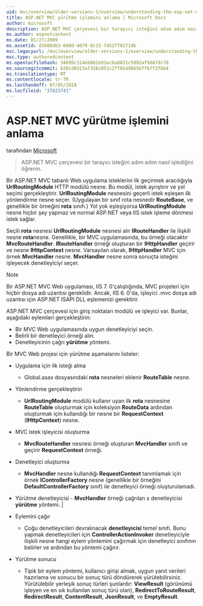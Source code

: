 ```yaml
---
uid: mvc/overview/older-versions-1/overview/understanding-the-asp-net-mvc-execution-process
title: ASP.NET MVC yürütme işlemini anlama | Microsoft Docs
author: microsoft
description: ASP.NET MVC çerçevesi bir tarayıcı isteğini adım adım nasıl işlediğini öğrenin.
ms.author: aspnetcontent
ms.date: 01/27/2009
ms.assetid: d1608db3-660d-4079-8c15-f452ff01f1db
msc.legacyurl: /mvc/overview/older-versions-1/overview/understanding-the-asp-net-mvc-execution-process
msc.type: authoredcontent
ms.openlocfilehash: 34699c314eb862e91ecba8831c5092af9d47dc70
ms.sourcegitcommit: b28cd0313af316c051c2ff8549865bff67f2fbb4
ms.translationtype: MT
ms.contentlocale: tr-TR
ms.lasthandoff: 07/05/2018
ms.locfileid: "37823741"
---
```

<a name="understanding-the-aspnet-mvc-execution-process"></a>ASP.NET MVC yürütme işlemini anlama
====================
tarafından [Microsoft](https://github.com/microsoft)

> ASP.NET MVC çerçevesi bir tarayıcı isteğini adım adım nasıl işlediğini öğrenin.


Bir ASP.NET MVC tabanlı Web uygulama isteklerini ilk geçirmek aracılığıyla **UrlRoutingModule** HTTP modülü nesne. Bu modül, istek ayrıştırır ve yol seçimi gerçekleştirir. **UrlRoutingModule** nesnesini geçerli istek eşleşen ilk yönlendirme nesne seçer. (Uygulayan bir sınıf rota nesnedir **RouteBase**, ve genellikle bir örneğini **rota** sınıfı.) Yol yok eşleşiyorsa **UrlRoutingModule** nesne hiçbir şey yapmaz ve normal ASP.NET veya IIS istek işleme dönmesi istek sağlar.

Seçili **rota** nesnesi **UrlRoutingModule** nesnesi alır **IRouteHandler** ile ilişkili nesne **rota**nesne. Genellikle, bir MVC uygulamasında, bu örneği olacaktır **MvcRouteHandler**. **IRouteHandler** örneği oluşturan bir **IHttpHandler** geçirir ve nesne **IHttpContext** nesne. Varsayılan olarak, **IHttpHandler** MVC için örnek **MvcHandler** nesne. **MvcHandler** nesne sonra sonuçta isteğini işleyecek denetleyiciyi seçer.

> [!NOTE]
> Bir ASP.NET MVC Web uygulaması, IIS 7. 0'çalıştığında, MVC projeleri için hiçbir dosya adı uzantısı gereklidir. Ancak, IIS 6. 0'da, işleyici .mvc dosya adı uzantısı için ASP.NET ISAPI DLL eşlemenizi gerektirir.


ASP.NET MVC çerçevesi için giriş noktaları modülü ve işleyici var. Bunlar, aşağıdaki eylemleri gerçekleştirin:

- Bir MVC Web uygulamasında uygun denetleyiciyi seçin.
- Belirli bir denetleyici örneği alın.
- Denetleyicinin çağrı **yürütme** yöntemi.

Bir MVC Web projesi için yürütme aşamalarını listeler:

- Uygulama için ilk isteği alma 

    - Global.asax dosyasındaki **rota** nesneleri eklenir **RouteTable** nesne.
- Yönlendirme gerçekleştirin 

    - **UrlRoutingModule** modülü kullanır uyan ilk **rota** nesnesine **RouteTable** oluşturmak için koleksiyon **RouteData** ardından oluşturmak için kullandığı bir nesne bir **RequestContext** (**IHttpContext**) nesne.
- MVC istek işleyicisi oluşturma 

    - **MvcRouteHandler** nesnesi örneği oluşturan **MvcHandler** sınıfı ve geçirir **RequestContext** örneği.
- Denetleyici oluşturma 

    - **MvcHandler** nesne kullandığı **RequestContext** tanımlamak için örnek **IControllerFactory** nesne (genellikle bir örneğini  **DefaultControllerFactory** sınıf) ile denetleyici örneği oluşturulamadı.
- Yürütme denetleyicisi - **MvcHandler** örneği çağrıları s denetleyicisi **yürütme** yöntemi. |
- Eylemini çağır 

    - Çoğu denetleyicileri devralınacak **denetleyicisi** temel sınıfı. Bunu yapmak denetleyicileri için **ControllerActionInvoker** denetleyiciyle ilişkili nesne hangi eylem yöntemini çağırmak için denetleyici sınıfının belirler ve ardından bu yöntemi çağırır.
- Yürütme sonucu 

    - Tipik bir eylem yöntemi, kullanıcı girişi almak, uygun yanıt verileri hazırlama ve sonucu bir sonuç türü döndürerek yürütebilirsiniz. Yürütülebilir yerleşik sonuç türleri şunlardır: **ViewResult** (görünümü işleyen ve en sık kullanılan sonuç türü olan), **RedirectToRouteResult**,  **RedirectResult**, **ContentResult**, **JsonResult**, ve **EmptyResult**.
